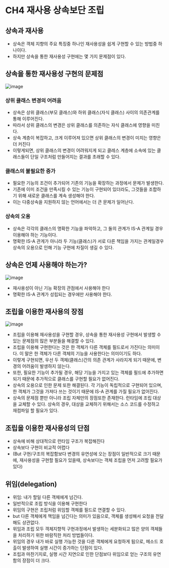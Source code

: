 # CH4 재사용 상속보단 조립
## 상속과 재사용
* 상속은 객체 지향의 주요 특징중 하나인 재사용성을 쉽게 구현할 수 있는 방법중 하나이다.
* 하지만 상속을 통한 재사용성 구현에는 몇 가지 문제점이 있다.

## 상속을 통한 재사용성 구현의 문제점
![image](https://user-images.githubusercontent.com/58967292/153719461-d0e8f4b3-07b4-4e57-8e00-c500587bf634.png)


### 상위 클래스 변경의 어려움
* 상속은 상위 클래스(부모 클래스)와 하위 클래스(자식 클래스) 사이의 의존관계를 통해 이루어진다.
* 따라서 상위 클래스의 변경은 상위 클래스를 의존하는 자식 클래스에 영향을 미친다.
* 상속 계층이 복잡하고, 크게 이루어져 있으면 상위 클래스의 변경이 미치는 영향은 더 커진다 
* 이렇게되면, 상위 클래스의 변경이 어려워지게 되고 클레스 계층에 소속에 있는 클래스들이 단일 구조처럼 만들어지는 결과를 초래할 수 있다.

### 클래스의 불필요한 증가
* 필요한 기능의 조건이 추가되어 기존의 기능을 확장하는 과정에서 문제가 발생한다.
* 기존에 이미 조건을 만족시킬 수 있는 기능이 구현되어 있더라도, 그것들을 조합하기 위해 새로운 클래스를 계속 생성해야 한다.
* 이는 다중상속을 지원하지 않는 언어에서는 더 큰 문제가 일어난다.

### 상속의 오용
* 상속은 각각의 클래스의 명확한 기능을 파악하고,  그 둘의 관계가 IS-A 관계일 경우 이용해야 하는 기능이다. 
* 명확한 IS-A 관게가 아니라 두 기능(클래스)가 서로 다른 책임을 가지는 관계일경우 상속의 오용으로 인해 기능 구현에 차질이 생길 수 있다.

## 상속은 언제 사용해야 하는가?
![image](https://user-images.githubusercontent.com/58967292/153719244-ba606520-ed40-47ae-9718-1be4e8d2474d.png)
* 재사용성이 아닌 기능 확장의 관점에서 사용해야 한다
* 명확한 IS-A 관계가 성립되는 경우에만 사용해야 한다. 



## 조립을 이용한 재사용의 장점
![image](https://user-images.githubusercontent.com/58967292/153719500-40623716-b72d-4fd9-b440-9536d877a6b4.png)

* 조립을 이용해 재사용성을 구현할 경우, 상속을 통한 재사용성 구현에서 발생할 수 있는 문제점의 많은 부분들을 해결할 수 있다. 
* 조립을 이용해 구현한다는 것은 한 객체가 다른 객체를 필드로서 가진다는 의미이다. 이 말은 한 객체가 다른 객체의 기능을 사용한다는 의미이기도 하다.
* 이렇게 구현되면, 우선 두 객체(클래스)간의 의존 관계가 사라지게 되기 때문에, 변경의 어려움이 발생하지 않는다.
* 또한, 필요한 기능이 추가될 경우,  해당 기능을 가지고 있는 객체를 필드에 추가하면 되기 때문에 추가적으로 클래스를 구현할 필요가 없어진다.
* 상속의 오용으로 인한 문제 또한 해결된다. 각 기능이 독립적으로 구현되어 있으며, 한 객체가 그것을 가져다 쓰는 것이기 때문에  IS-A 관계를 가질 필요가 없어진다.
* 상속의 문제점 뿐만 아니라 조립 자체만의 장점또한 존재한다. 런타임에 조립 대상을 교체할 수 있다.  상속의 경우, 대상을 교체하기 위해서는 소스 코드를 수정하고 재컴파일 할 필요가 있다.

## 조립을 이용한 재사용성의 단점
* 상속에 비해 상대적으로 런타임 구조가 복잡해진다 
* 상속보다 구현이 비교적 어렵다 
* (But 구현/구조의 복잡함보다 변경의 유연성에 오는 장점이 일반적으로 크기 때문에, 재사용성을 구현할 필요가 있을때, 상속보다는 객체 조립을 먼저 고려할 필요가 있다)

## 위임(delegation)
* 위임:  내가 할일 다른 객체에게 넘긴다.
* 일반적으로 조립 방식을 이용해 구현한다
* 위임의 구현은 조립처럼 위임할 객체를 필드로 연결할 수 있다.
* but 다른 객체에게 책임을 넘긴다는 의미가 있음으로, 객체를 생성해서 요청을 전달해도 상관없다.
* 위임과 조립 모두 객체지향적 구현과정에서 발생하는 세분화되고 많은 양의 객체들을 처리하기 위한 바람직한 처리 방법들이다. 
* 위임의 경우 내가 바로 실행 가능한 것을 다른 객체에게 요청하게 됨으로, 메소드 호출이 발생하여 실행 시간이 증가하는 단점이 있다.
* 조립과 마찬기지로,  실행 시간 지연으로 인한 단점보다 위임으로 얻는 구조의 유연함의 장점이 더 크다. 

